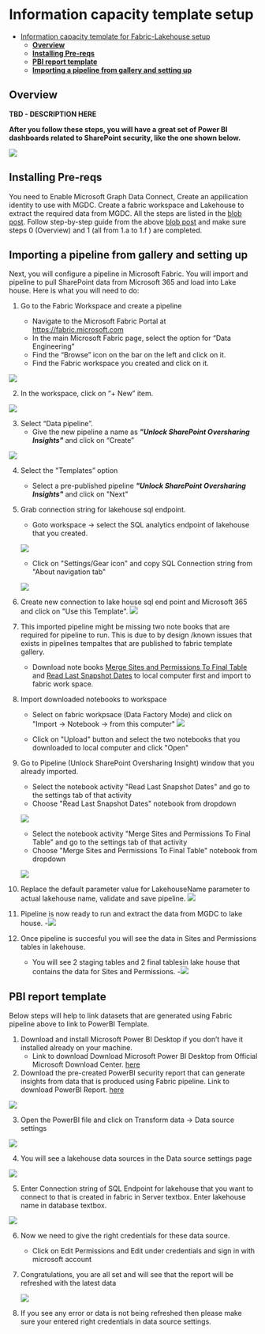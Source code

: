 # Information capacity template setup

- [Information capacity template for Fabric-Lakehouse setup](#information-capacity-template-setup)
  - [**Overview**](#overview)
  - [**Installing Pre-reqs**](#installing-pre-reqs)
  - [**PBI report template**](#pbi-report-template)
  - [**Importing a pipeline from gallery and setting up**](#importing-a-pipeline-from-gallery-and-setting-up)




## Overview

**TBD - DESCRIPTION HERE**

**After you follow these steps, you will have a great set of Power BI dashboards related to SharePoint security, like the one shown below.**

![](Images/48.png) 

## Installing Pre-reqs
You need to Enable Microsoft Graph Data Connect, Create an appilication identity to use with MGDC. Create a fabric workspace and Lakehouse to extract the required data from MGDC.
All the steps are listed in the [blob post](https://techcommunity.microsoft.com/blog/microsoft_graph_data_connect_for_sharepo/step-by-step-microsoft-fabric-gather-a-detailed-dataset-on-sharepoint-sites-usin/4256383).
Follow step-by-step guide from the above [blob post](https://techcommunity.microsoft.com/blog/microsoft_graph_data_connect_for_sharepo/step-by-step-microsoft-fabric-gather-a-detailed-dataset-on-sharepoint-sites-usin/4256383) and make sure steps 0  (Overview) and 1 (all from 1.a to 1.f ) are completed. 

## Importing a pipeline from gallery and setting up

Next, you will configure a pipeline in Microsoft Fabric. You will import and  pipeline to pull SharePoint data from Microsoft 365 and load into Lake house. Here is what you will need to do: 

1. Go to the Fabric Workspace and create a pipeline

    - Navigate to the Microsoft Fabric Portal at https://fabric.microsoft.com
    - In the main Microsoft Fabric page, select the option for “Data Engineering”
    - Find the “Browse” icon on the bar on the left and click on it.
    - Find the Fabric workspace you created and click on it.
    
![](Images/01.png) 

2. In the workspace, click on “+ New” item.
        
![](Images/02.png) 

3. Select “Data pipeline”.
    - Give the new pipeline a name as ***"Unlock SharePoint Oversharing Insights"*** and click on “Create”
    
 ![](Images/03.png) 

4. Select the "Templates” option
    - Select a pre-published pipeline ***"Unlock SharePoint Oversharing Insights"***  and click on "Next"

5. Grab connection string for lakehouse sql endpoint.
    - Goto workspace -> select the SQL analytics endpoint of lakehouse that you created.

    ![](Images/05.png) 

    - Click on "Settings/Gear icon" and copy SQL Connection string from "About navigation tab" 

    ![](Images/06.png) 

6. Create new connection to lake house sql end point and Microsoft 365 and click on "Use this Template".
 ![](Images/04.png) 

7. This imported pipeline might be missing two note books that are required for pipeline to run. This is due to by design /known issues that exists in pipelines tempaltes that are published to fabric template gallery.

    - Download note books [Merge Sites and Permissions To Final Table](./notebooks/Merge%20Sites%20and%20Permissions%20To%20Final%20Table.ipynb) and [Read Last Snapshot Dates](./notebooks/Read%20Last%20Snapshot%20Dates.ipynb) to local computer first and import to fabric work space. 

8. Import downloaded notebooks to workspace

    - Select on fabric workpsace (Data Factory Mode) and click on "Import -> Notebook -> from this computer"
    ![](Images/07.png) 

    - Click on "Upload" button and select the two notebooks that you downloaded to local computer and click "Open"

9. Go to Pipeline (Unlock SharePoint Oversharing Insight) window that you already imported.

    - Select the notebook activity "Read Last Snapshot Dates" and go to the settings tab of that activity
    - Choose "Read Last Snapshot Dates" notebook from dropdown 

    ![](Images/08.png)

    - Select the notebook activity "Merge Sites and Permissions To Final Table" and go to the settings tab of that activity
    - Choose "Merge Sites and Permissions To Final Table" notebook from dropdown 

    ![](Images/09.png)

10. Replace the default parameter value for LakehouseName parameter to actual lakehouse name, validate and save pipeline.
    ![](Images/10.png)

11. Pipeline is now ready to run and extract the data from MGDC to lake house. 
    -![](Images/11.png)

12. Once pipeline is succesful you will see the data in Sites and Permissions tables in lakehouse.
    - You will see 2 staging tables and 2 final tablesin lake house that contains the data for Sites and Permissions.
    -![](Images/12.png)

## **PBI report template**
Below steps will help to link datasets that are generated using Fabric pipeline above to link to PowerBI 
Template. 
1. Download and install Microsoft Power BI Desktop if you don’t have it installed already on your machine. 
    - Link to download Download Microsoft Power BI Desktop from Official Microsoft Download Center. [here](https://www.microsoft.com/en-us/download/details.aspx?id=58494)
2. Download the pre-created PowerBI security report that can generate insights from data that is produced using Fabric pipeline. Link to download PowerBI Report. [here](https://go.microsoft.com/fwlink/?linkid=2300612)

![](Images/42.png)

3. Open the PowerBI file and click on Transform data → Data source settings

![](Images/43.png)

4. You will see a lakehouse  data sources in the Data source settings page

![](Images/44.png)

5. Enter Connection string of SQL Endpoint for lakehouse that you want to connect to that is created in fabric in Server textbox. 
Enter lakehouse name in database textbox.

![](Images/45.png)

6. Now we need to give the right credentials for these data source.
    - Click on Edit Permissions and Edit under credentials and sign in with microsoft account      

7. Congratulations, you are all set and will see that the report will be refreshed with the latest data

    ![](Images/48.png) 

8. If you see any error or data is not being refreshed then please make sure your entered right credentials in data source settings.
